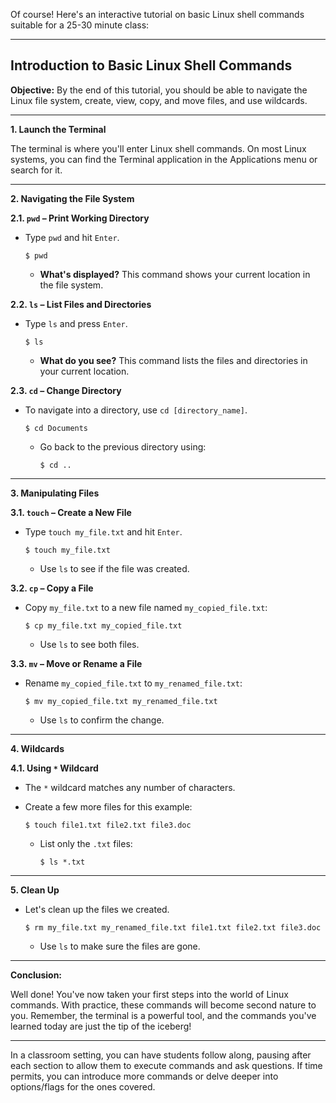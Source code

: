Of course! Here's an interactive tutorial on basic Linux shell commands suitable for a 25-30 minute class:

---

## **Introduction to Basic Linux Shell Commands**

**Objective:** By the end of this tutorial, you should be able to navigate the Linux file system, create, view, copy, and move files, and use wildcards.

---

**1. Launch the Terminal**

The terminal is where you'll enter Linux shell commands. On most Linux systems, you can find the Terminal application in the Applications menu or search for it. 

---

**2. Navigating the File System**

**2.1. `pwd` – Print Working Directory**

- Type `pwd` and hit `Enter`. 
  ```
  $ pwd
  ```

  - **What's displayed?** This command shows your current location in the file system.

**2.2. `ls` – List Files and Directories**

- Type `ls` and press `Enter`.
  ```
  $ ls
  ```

  - **What do you see?** This command lists the files and directories in your current location.

**2.3. `cd` – Change Directory**

- To navigate into a directory, use `cd [directory_name]`. 
  ```
  $ cd Documents
  ```

  - Go back to the previous directory using:
    ```
    $ cd ..
    ```

---

**3. Manipulating Files**

**3.1. `touch` – Create a New File**

- Type `touch my_file.txt` and hit `Enter`.
  ```
  $ touch my_file.txt
  ```

  - Use `ls` to see if the file was created.

**3.2. `cp` – Copy a File**

- Copy `my_file.txt` to a new file named `my_copied_file.txt`:
  ```
  $ cp my_file.txt my_copied_file.txt
  ```

  - Use `ls` to see both files.

**3.3. `mv` – Move or Rename a File**

- Rename `my_copied_file.txt` to `my_renamed_file.txt`:
  ```
  $ mv my_copied_file.txt my_renamed_file.txt
  ```

  - Use `ls` to confirm the change.

---

**4. Wildcards**

**4.1. Using `*` Wildcard**

- The `*` wildcard matches any number of characters.
- Create a few more files for this example:
  ```
  $ touch file1.txt file2.txt file3.doc
  ```

  - List only the `.txt` files:
    ```
    $ ls *.txt
    ```

---

**5. Clean Up**

- Let's clean up the files we created.
  ```
  $ rm my_file.txt my_renamed_file.txt file1.txt file2.txt file3.doc
  ```

  - Use `ls` to make sure the files are gone.

---

**Conclusion:**

Well done! You've now taken your first steps into the world of Linux commands. With practice, these commands will become second nature to you. Remember, the terminal is a powerful tool, and the commands you've learned today are just the tip of the iceberg!

---

In a classroom setting, you can have students follow along, pausing after each section to allow them to execute commands and ask questions. If time permits, you can introduce more commands or delve deeper into options/flags for the ones covered.